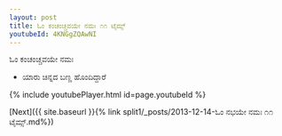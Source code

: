 ```yaml
---
layout: post
title: ಓಂ ಕಂಚಂಚ್ಚವಯೇ ನಮಃ ೧೧ ಟೈಮ್ಸ್
youtubeId: 4KNGgZQAwNI
---
```

 
 
 ಓಂ ಕಂಚಂಚ್ಚವಯೇ ನಮಃ  
 
 -  ಯಾರು ಚಿನ್ನದ ಬಣ್ಣ ಹೊಂದಿದ್ದಾರೆ 
 
  
 
  
 
 
 
 
 
 


{% include youtubePlayer.html id=page.youtubeId %}
 
[Next]({{ site.baseurl }}{% link  split1/_posts/2013-12-14-ಓಂ ನಭಯೇ ನಮಃ ೧೧ ಟೈಮ್ಸ್.md%})
 
